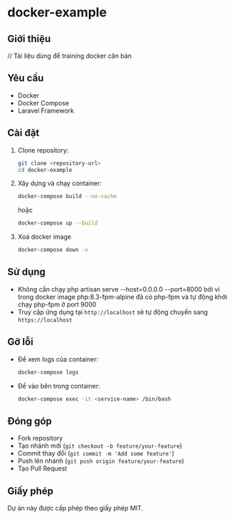 # docker-example

## Giới thiệu
// Tài liệu dùng để training docker căn bản

## Yêu cầu
- Docker
- Docker Compose
- Laravel Framework

## Cài đặt
1. Clone repository:
    ```sh
    git clone <repository-url>
    cd docker-example
    ```

2. Xây dựng và chạy container:
    ```sh
    docker-compose build --no-cache
    ```

    hoặc

    ```sh
    docker-compose up --build
    ```

3. Xoá docker image
    ```sh
    docker-compose down -v
    ```

## Sử dụng
- Không cần chạy php artisan serve --host=0.0.0.0 --port=8000 bởi vì trong docker image php:8.3-fpm-alpine đã có php-fpm và tự động khởi chạy php-fpm ở port 9000
- Truy cập ứng dụng tại `http://localhost` sẽ tự động chuyển sang `https://localhost`
## Gỡ lỗi
- Để xem logs của container:
    ```sh
    docker-compose logs
    ```

- Để vào bên trong container:
    ```sh
    docker-compose exec -it <service-name> /bin/bash
    ```

## Đóng góp
- Fork repository
- Tạo nhánh mới (`git checkout -b feature/your-feature`)
- Commit thay đổi (`git commit -m 'Add some feature'`)
- Push lên nhánh (`git push origin feature/your-feature`)
- Tạo Pull Request

## Giấy phép
Dự án này được cấp phép theo giấy phép MIT.
